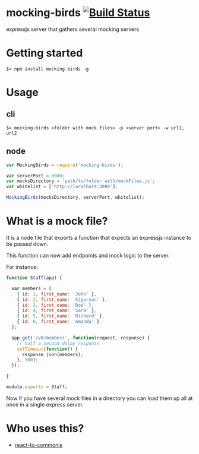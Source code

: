 # mocking-birds [![Build Status](https://travis-ci.org/goncalvesjoao/mocking-birds.svg)](https://travis-ci.org/goncalvesjoao/mocking-birds)
expressjs server that gathers several mocking servers

# Getting started
```
$> npm install mocking-birds -g
```

# Usage
## cli
```
$> mocking-birds <folder with mock files> -p <server port> -w url1, url2
```

## node
```javascript
var MockingBirds = require('mocking-birds');

var serverPort = 8080;
var mocksDirectory = 'path/to/folder with/mockFiles.js';
var whitelist = ['http://localhost:3000'];

MockingBirds(mocksDirectory, serverPort, whitelist);
```

# What is a mock file?
It is a node file that exports a function that expects an expressjs instance to be passed down.

This function can now add endpoints and mock logic to the server.

For instance:
```javascript
function Staff(app) {

  var members = [
    { id: 1, first_name: 'John' },
    { id: 2, first_name: 'Sigurson' },
    { id: 3, first_name: 'Doe' },
    { id: 4, first_name: 'Sara' },
    { id: 5, first_name: 'Richard' },
    { id: 6, first_name: 'Amanda' }
  ];

  app.get('/v0/members', function(request, response) {
    // half a second delay response
    setTimeout(function() {
      response.json(members);
    }, 500);
  });

}

module.exports = Staff;
```

Now if you have several mock files in a directory you can load them up all at once in a single express server.

# Who uses this?
- [react-to-commonjs](https://github.com/goncalvesjoao/react-to-commonJS)
